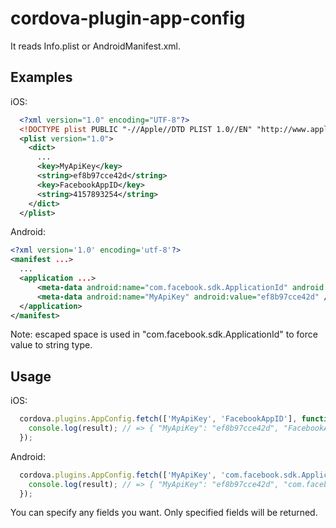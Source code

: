 # cordova-plugin-app-config

It reads Info.plist or AndroidManifest.xml.

## Examples

iOS:

```xml
  <?xml version="1.0" encoding="UTF-8"?>
  <!DOCTYPE plist PUBLIC "-//Apple//DTD PLIST 1.0//EN" "http://www.apple.com/DTDs/PropertyList-1.0.dtd">
  <plist version="1.0">
    <dict>
      ...
      <key>MyApiKey</key>
      <string>ef8b97cce42d</string>
      <key>FacebookAppID</key>
      <string>4157893254</string>
    </dict>
  </plist>
```

Android:

```xml
<?xml version='1.0' encoding='utf-8'?>
<manifest ...>
  ...
  <application ...>
      <meta-data android:name="com.facebook.sdk.ApplicationId" android:value="\ 4157893254" />
      <meta-data android:name="MyApiKey" android:value="ef8b97cce42d" />
  </application>
</manifest>
```

Note: escaped space is used in "com.facebook.sdk.ApplicationId" to force value to string type.

## Usage

iOS:

```js
  cordova.plugins.AppConfig.fetch(['MyApiKey', 'FacebookAppID'], function(result) {
    console.log(result); // => { "MyApiKey": "ef8b97cce42d", "FacebookAppID": "4157893254" }
  });
```

Android:

```js
  cordova.plugins.AppConfig.fetch(['MyApiKey', 'com.facebook.sdk.ApplicationId'], function(result) {
    console.log(result); // => { "MyApiKey": "ef8b97cce42d", "com.facebook.sdk.ApplicationId": "4157893254" }
  });
```

You can specify any fields you want. Only specified fields will be returned.
